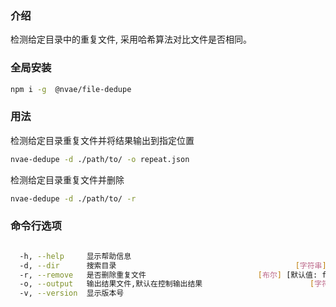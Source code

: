 
### 介绍


检测给定目录中的重复文件, 采用哈希算法对比文件是否相同。


### 全局安装 

```bash
npm i -g  @nvae/file-dedupe
```


### 用法

检测给定目录重复文件并将结果输出到指定位置

```bash
nvae-dedupe -d ./path/to/ -o repeat.json
```

检测给定目录重复文件并删除
```bash
nvae-dedupe -d ./path/to/ -r
```


### 命令行选项

```bash

  -h, --help     显示帮助信息                                             [布尔]
  -d, --dir      搜索目录                                        [字符串] [必需]
  -r, --remove   是否删除重复文件                         [布尔] [默认值: false]
  -o, --output   输出结果文件,默认在控制输出结果                        [字符串]
  -v, --version  显示版本号  
``` 
